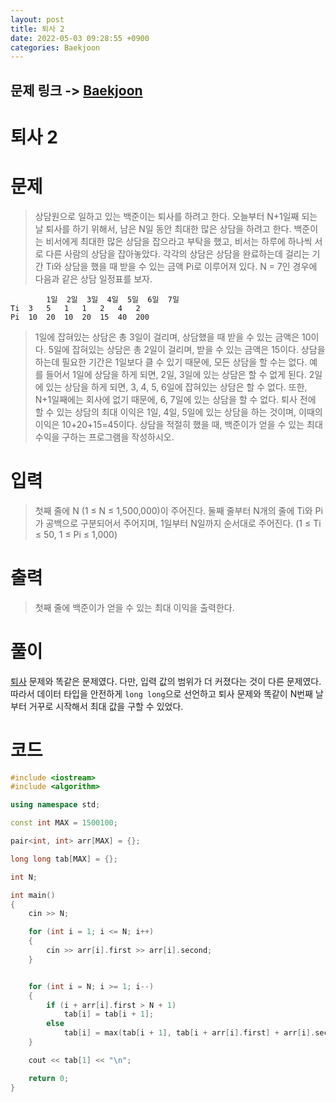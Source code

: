 ```yaml
---
layout: post
title: 퇴사 2
date: 2022-05-03 09:28:55 +0900
categories: Baekjoon
---
```


## 문제 링크 -> [Baekjoon](https://www.acmicpc.net/problem/15486)
# 퇴사 2

# 문제
> 상담원으로 일하고 있는 백준이는 퇴사를 하려고 한다.
오늘부터 N+1일째 되는 날 퇴사를 하기 위해서, 남은 N일 동안 최대한 많은 상담을 하려고 한다.
백준이는 비서에게 최대한 많은 상담을 잡으라고 부탁을 했고, 비서는 하루에 하나씩 서로 다른 사람의 상담을 잡아놓았다.
각각의 상담은 상담을 완료하는데 걸리는 기간 Ti와 상담을 했을 때 받을 수 있는 금액 Pi로 이루어져 있다.
N = 7인 경우에 다음과 같은 상담 일정표를 보자.

	        1일	2일	3일	4일	5일	6일	7일
    Ti	3	5	1	1	2	4	2
    Pi	10	20	10	20	15	40	200

> 1일에 잡혀있는 상담은 총 3일이 걸리며, 상담했을 때 받을 수 있는 금액은 10이다. 5일에 잡혀있는 상담은 총 2일이 걸리며, 받을 수 있는 금액은 15이다.
상담을 하는데 필요한 기간은 1일보다 클 수 있기 때문에, 모든 상담을 할 수는 없다. 예를 들어서 1일에 상담을 하게 되면, 2일, 3일에 있는 상담은 할 수 없게 된다. 2일에 있는 상담을 하게 되면, 3, 4, 5, 6일에 잡혀있는 상담은 할 수 없다.
또한, N+1일째에는 회사에 없기 때문에, 6, 7일에 있는 상담을 할 수 없다.
퇴사 전에 할 수 있는 상담의 최대 이익은 1일, 4일, 5일에 있는 상담을 하는 것이며, 이때의 이익은 10+20+15=45이다.
상담을 적절히 했을 때, 백준이가 얻을 수 있는 최대 수익을 구하는 프로그램을 작성하시오.

# 입력
> 첫째 줄에 N (1 ≤ N ≤ 1,500,000)이 주어진다.
둘째 줄부터 N개의 줄에 Ti와 Pi가 공백으로 구분되어서 주어지며, 1일부터 N일까지 순서대로 주어진다. (1 ≤ Ti ≤ 50, 1 ≤ Pi ≤ 1,000)

# 출력
> 첫째 줄에 백준이가 얻을 수 있는 최대 이익을 출력한다.

# 풀이
[퇴사](https://www.acmicpc.net/problem/14501) 문제와 똑같은 문제였다. 다만, 입력 값의 범위가 더 커졌다는 것이 다른 문제였다. 따라서 데이터 타입을 안전하게 `long long`으로 선언하고 퇴사 문제와 똑같이 N번째 날부터 거꾸로 시작해서 최대 값을 구할 수 있었다.

# 코드
```c++
#include <iostream>
#include <algorithm>

using namespace std;

const int MAX = 1500100;

pair<int, int> arr[MAX] = {};

long long tab[MAX] = {};

int N;

int main()
{
	cin >> N;

	for (int i = 1; i <= N; i++)
	{
		cin >> arr[i].first >> arr[i].second;
	}


	for (int i = N; i >= 1; i--)
	{
		if (i + arr[i].first > N + 1)
			tab[i] = tab[i + 1];
		else
			tab[i] = max(tab[i + 1], tab[i + arr[i].first] + arr[i].second);
	}

	cout << tab[1] << "\n";

	return 0;
}
```
